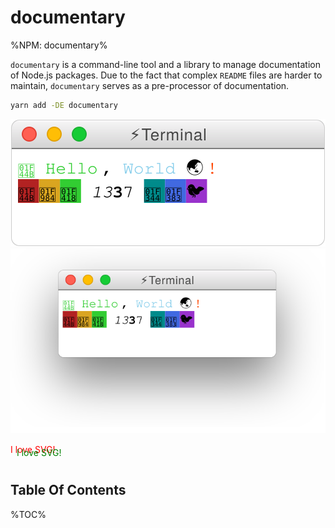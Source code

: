 # documentary

%NPM: documentary%

`documentary` is a command-line tool and a library to manage documentation of Node.js packages. Due to the fact that complex `README` files are harder to maintain, `documentary` serves as a pre-processor of documentation.

```sh
yarn add -DE documentary
```

![svg](doc/terminal.svg)
![svg-shadow](doc/terminal-shadow.svg)

<svg height="30" width="200">
  <text x="0" y="15" fill="red">I love SVG!</text>
  <text x="10" y="20" fill="green">I love SVG!</text>
  Sorry, your browser does not support inline SVG.
</svg>


## Table Of Contents

%TOC%

<!-- It will also include valid URLs used on GitHub to skip to the title when complex titles are given.

When `-r` or `--replace` argument is passed, the `%TOC%` placeholder in the file will be replaced with the generated table of contents. Passing `-o` allows to save the output to the file, otherwise it is printed into the _stdout_.

```sh
doc -t README-source.md -r -o README.md
``` -->

<!-- ```
Saved README.md from README-source.md
``` -->

<!-- The command will also strip any markdown comments (e,g., ). -->

<!-- ### `-l`, `--live`: GitHub Live

With GitHub live, `documentary` will monitor for any happening commits, push them to GitHub, extract the commit version, and refresh the page with open `README.md` file in Chrome browser. This allows to see the preview as it is viewed on GitHub.

```sh
doc live
``` -->

<!-- ### extractStructure(markdown: string): object -->

<!-- ### MethodDescriptor

A method descriptor contains meta-information about a method, such as what arguments it takes, of what type, etc.

```js
const md = {
  name: 'methodName',
  arguments: {
    name: {
      type: 'string',
    },
  },
  return: 'string',
}
``` -->

<!-- ### generateTitle(method: MethodDescriptor): string

Generate a title for a method, for example:

-->
